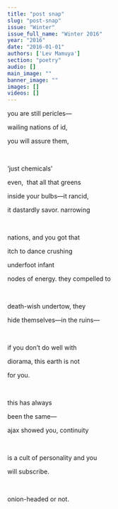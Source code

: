 ```yaml
---
title: "post snap"
slug: "post-snap"
issue: "Winter"
issue_full_name: "Winter 2016"
year: "2016"
date: "2016-01-01"
authors: ['Lev Mamuya']
section: "poetry"
audio: []
main_image: ""
banner_image: ""
images: []
videos: []
---
```

you are still pericles—

  wailing nations of id,

 you will assure them,

  

 ‘just chemicals’

 even,  that all that greens

  inside your bulbs—it rancid,

 it dastardly savor. narrowing

  

  nations, and you got that

  itch to dance crushing

  underfoot infant

 nodes of energy. they compelled to

  

 death-wish undertow, they

 hide themselves—in the ruins—

  

  if you don’t do well with

  diorama, this earth is not

 for you.

  

  this has always

  been the same—

 ajax showed you, continuity

  

 is a cult of personality and you

  will subscribe.

  

  onion-headed or not.

  

